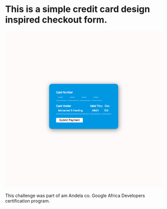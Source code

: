 # This is a simple credit card design inspired checkout form.
![alt text](https://github.com/sinhard/checkout-form/blob/master/docs/Screen%20Shot%202019-09-11%20at%202.50.09%20AM.png)

This challenge was part of am Andela co. Google Africa Developers certification program.
